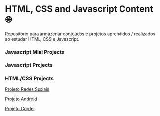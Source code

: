 # HTML, CSS and Javascript Content 🌐

Repositório para armazenar conteúdos e projetos aprendidos / realizados ao estudar HTML, CSS e Javascript.

### Javascript Mini Projects

### Javascript  Projects

### HTML/CSS Projects
<a href="https://1larissa.github.io/html-css/html-css/modulo-4/desafios/d015/index.html">Projeto Redes Sociais</a>

<a href="https://1larissa.github.io/html-css/html-css/modulo-2/desafios/d010/index.html">Projeto Android</a>

<a href="https://1larissa.github.io/html-css-javascript/html-css/modulo-3/desafios/d012">Projeto Cordel</a>




